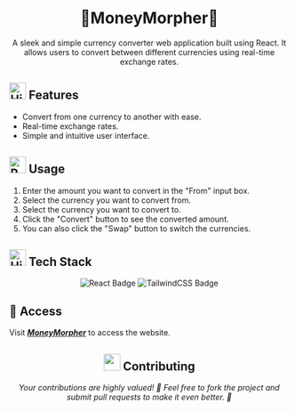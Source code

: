 <h1 align="center"> <b> 💸MoneyMorpher💸</b> </h1>

<p align="center"> A sleek and simple currency converter web application built using React. It allows users to convert between different currencies using real-time exchange rates.</p>

<h2><img src="https://raw.githubusercontent.com/Tarikul-Islam-Anik/Animated-Fluent-Emojis/master/Emojis/Activities/Sparkles.png" alt="High Voltage" width="30" height="30"> Features</h2>

- Convert from one currency to another with ease.
- Real-time exchange rates.
- Simple and intuitive user interface.

<h2><img src="https://raw.githubusercontent.com/Tarikul-Islam-Anik/Animated-Fluent-Emojis/master/Emojis/Travel%20and%20places/Rocket.png" alt="Rocket" width="30" height="30" /> Usage</h2>

1. Enter the amount you want to convert in the "From" input box.
2. Select the currency you want to convert from.
3. Select the currency you want to convert to.
4. Click the "Convert" button to see the converted amount.
5. You can also click the "Swap" button to switch the currencies.

<h2><img src="https://raw.githubusercontent.com/Tarikul-Islam-Anik/Animated-Fluent-Emojis/master/Emojis/Travel%20and%20places/High%20Voltage.png" alt="High Voltage" width="30" height="30" /> Tech Stack</h2>

<div align="center">
<img src="https://img.shields.io/badge/React-61DAFB?style=for-the-badge&logo=react&logoColor=white" alt="React Badge">
<img src="https://img.shields.io/badge/TailwindCSS-38B2AC?style=for-the-badge&logo=tailwind-css&logoColor=white" alt="TailwindCSS Badge">
</div>

<h2>🔗 Access</h2>

Visit <b><i>[MoneyMorpher](https://moneymorpher.vercel.app/)</i></b> to access the website.

<h2 align="center"><img src = "https://raw.githubusercontent.com/Tarikul-Islam-Anik/Animated-Fluent-Emojis/master/Emojis/Hand gestures/Handshake.png" width="30" height="30"> Contributing</h2>

<p align="center"><i>Your contributions are highly valued! 🌟 Feel free to fork the project and submit pull requests to make it even better. 🚀</i></p>
